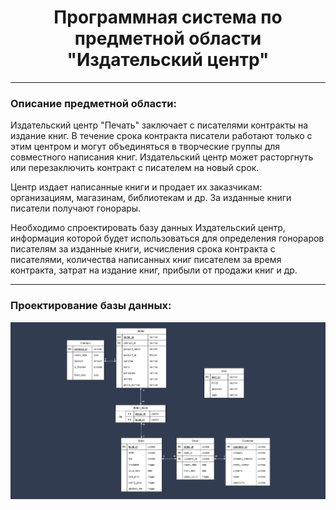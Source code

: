 <h1 align="center">Программная система по предметной области<br>"Издательский центр"</h1> 

***

### Описание предметной области:
Издательский центр "Печать" заключает с писателями контракты на издание книг. В течение срока контракта писатели
работают только с этим центром и могут объединяться в творческие группы для совместного написания книг. Издательский
центр может расторгнуть или перезаключить контракт с писателем на новый срок.

Центр издает написанные книги и продает их заказчикам: организациям, магазинам,
библиотекам и др. За изданные книги писатели получают гонорары.

Необходимо спроектировать базу данных Издательский центр, информация которой будет использоваться для определения
гонораров писателям за изданные книги, исчисления срока контракта с писателями, количества написанных книг писателем 
за время контракта, затрат на издание книг, прибыли от продажи книг и др.

---

### Проектирование базы данных:

![Диаграмма базы данных](database-diagram.jpg)